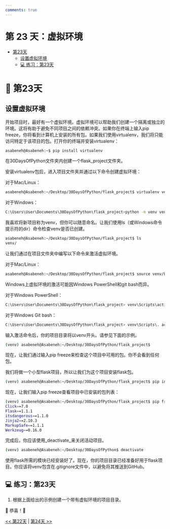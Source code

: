```yaml
---
comments: true
---
```

#  第 23 天：虚拟环境

- [第23天](#-第23天)
  - [设置虚拟环境](#设置虚拟环境)
  - [💻 练习：第23天](#-练习第23天)

# 📘 第23天

## 设置虚拟环境

开始项目时，最好有一个虚拟环境。虚拟环境可以帮助我们创建一个隔离或独立的环境。这将有助于避免不同项目之间的依赖冲突。如果你在终端上输入pip freeze，你将看到计算机上安装的所有包。如果我们使用virtualenv，我们将只能访问特定于该项目的包。打开你的终端并安装virtualenv：

```sh
asabeneh@Asabeneh:~$ pip install virtualenv
```

在30DaysOfPython文件夹内创建一个flask_project文件夹。

安装virtualenv包后，进入项目文件夹并通过以下命令创建虚拟环境：

对于Mac/Linux：
```sh
asabeneh@Asabeneh:~/Desktop/30DaysOfPython/flask_project$ virtualenv venv
```

对于Windows：
```sh
C:\Users\User\Documents\30DaysOfPython\flask_project>python -m venv venv
```

我喜欢将新项目称为venv，但你可以随意命名。让我们使用ls（或Windows命令提示符的dir）命令检查venv是否已创建。

```sh
asabeneh@Asabeneh:~/Desktop/30DaysOfPython/flask_project$ ls
venv/
```

让我们通过在项目文件夹中编写以下命令来激活虚拟环境。

对于Mac/Linux：
```sh
asabeneh@Asabeneh:~/Desktop/30DaysOfPython/flask_project$ source venv/bin/activate
```

Windows上虚拟环境的激活可能因Windows PowerShell和git bash而异。

对于Windows PowerShell：
```sh
C:\Users\User\Documents\30DaysOfPython\flask_project> venv\Scripts\activate
```

对于Windows Git bash：
```sh
C:\Users\User\Documents\30DaysOfPython\flask_project> venv\Scripts\. activate
```

输入激活命令后，你的项目目录将以venv开头。请参见下面的示例。

```sh
(venv) asabeneh@Asabeneh:~/Desktop/30DaysOfPython/flask_project$
```

现在，让我们通过输入pip freeze来检查这个项目中可用的包。你不会看到任何包。

我们将做一个小型flask项目，所以让我们为这个项目安装flask包。

```sh
(venv) asabeneh@Asabeneh:~/Desktop/30DaysOfPython/flask_project$ pip install Flask
```

现在，让我们输入pip freeze查看项目中已安装的包列表：

```sh
(venv) asabeneh@Asabeneh:~/Desktop/30DaysOfPython/flask_project$ pip freeze
Click==7.0
Flask==1.1.1
itsdangerous==1.1.0
Jinja2==2.10.3
MarkupSafe==1.1.1
Werkzeug==0.16.0
```

完成后，你应该使用_deactivate_来关闭活动项目。

```sh
(venv) asabeneh@Asabeneh:~/Desktop/30DaysOfPython$ deactivate
```

使用flask所需的模块已经安装好了。现在，你的项目目录已经准备好用于flask项目。你应该将venv包含在.gitignore文件中，以避免将其推送到GitHub。

## 💻 练习：第23天

1. 根据上面给出的示例创建一个带有虚拟环境的项目目录。

🎉 恭喜！🎉

[<< 第22天](./22_web_scraping_cn.md) | [第24天 >>](./24_statistics_cn.md) 
